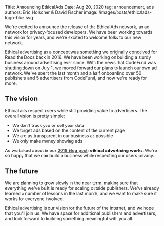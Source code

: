 Title: Announcing EthicalAds
Date: Aug 20, 2020
tag: announcement, ads
authors: Eric Holscher & David Fischer
image: /images/posts/ethicalads-logo-blue.svg


We're excited to announce the release of the EthicalAds network,
an ad network for privacy-focused developers.
We have been working towards this vision for years,
and we're excited to welcome folks to our new network.

Ethical advertising as a concept was something we [originally conceived](https://www.ericholscher.com/blog/2016/aug/31/funding-oss-marketing-money/#funding-read-the-docs) for Read the Docs back in 2016.
We have been working on building a sturdy business around advertising ever since.
With the news that CodeFund was [shutting down](https://twitter.com/codefundio/status/1278119643937296384) on July 1,
we moved forward our plans to launch our own ad network.
We've spent the last month and a half onboarding over 50 publishers and 5 advertisers from CodeFund,
and now we're ready for more.

## The vision

Ethical ads respect users while still providing value to advertisers.
The overall vision is pretty simple:

* We don’t track you or sell your data
* We target ads based on the content of the current page
* We are as transparent in our business as possible
* We only make money showing ads

As we talked about in our [2018 blog post](https://blog.readthedocs.com/ethical-advertising-works/): **ethical advertising works**.
We're so happy that we can build a business while respecting our users privacy.

## The future

We are planning to grow slowly in the near term,
making sure that everything we've built is ready for scaling outside publishers.
We've already learned a number of lessons in the last month,
and we want to make sure it works for everyone involved.

Ethical advertising is our vision for the future of the internet,
and we hope that you'll join us.
We have space for additional publishers and advertisers,
and look forward to building something meaningful with you all.

